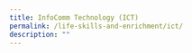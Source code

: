 ```yaml
---
title: InfoComm Technology (ICT)
permalink: /life-skills-and-enrichment/ict/
description: ""
---
```


